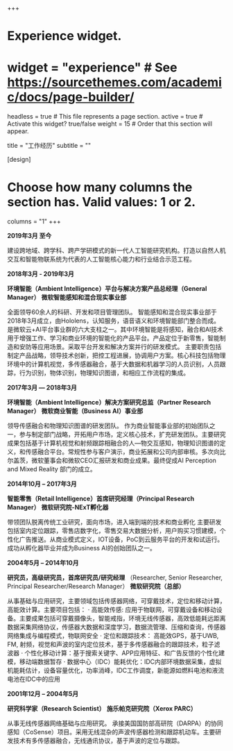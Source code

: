 +++
# Experience widget.
# widget = "experience"  # See https://sourcethemes.com/academic/docs/page-builder/
headless = true  # This file represents a page section.
active = true  # Activate this widget? true/false
weight = 15  # Order that this section will appear.

title = "工作经历"
subtitle = ""

[design]
  # Choose how many columns the section has. Valid values: 1 or 2.
  columns = "1"
+++
<br>

**2019年3月 至今**

建设跨地域、跨学科、跨产学研模式的新一代人工智能研究机构。打造以自然人机交互和智能物联系统为代表的人工智能核心能力和行业结合示范工程。



**2018年3月 - 2019年3月**

**环境智能（Ambient Intelligence）平台与解决方案产品总经理（General Manager）**
**微软智能感知和混合现实事业部**

全面领导60余人的科研、开发和项目管理团队。
智能感知和混合现实事业部于2018年3月成立，由Hololens，认知服务，语音语义和环境智能部门整合而成。是微软云+AI平台事业群的六大支柱之一。其中环境智能是将感知，融合和AI技术用于增强工作、学习和商业环境的智能化的产品平台。产品定位于新零售，智能制造和安防等应用场景。采取平台开发和解决方案并行的研发模式。
主要职责包括制定产品战略，领导技术创新，把控工程进展，协调用户方案。核心科技包括物理环境中的计算机视觉，多传感器融合，基于大数据和机器学习的人员识别，人员跟踪，行为识别，物体识别，物理知识图谱，和相应工作流程的集成。


**2017年3月 — 2018年3月**

**环境智能（Ambient Intelligence）解决方案研究总监（Partner Research Manager）**
**微软商业智能（Business AI）事业部**

领导传感融合和物理知识图谱的研发团队。
作为商业智能事业部的初始团队之一，参与制定部门战略，开拓用户市场，定义核心技术，扩充研发团队。主要研究成果包括基于计算机视觉和射频跟踪相融合的人—物交互感知，物理知识图谱的定义，和传感融合平台。常规性参与客户演示，商业拓展和公司内部审核。多次向比尔盖茨，微软董事会和微软CEO汇报研发和商业成果。最终促成AI Perception  and Mixed Reality 部门的成立。


**2014年10月 – 2017年3月**

**智能零售（Retail Intelligence）首席研究经理（Principal Research Manager）**
**微软研究院-NExT孵化器**

带领团队脱离传统工业研究，面向市场，进入端到端的技术和商业孵化
主要研发包括室内定位跟踪，零售店数字化，零售交易大数据分析，用户购买习惯建模，个性化广告推送。从商业模式定义，IOT设备，PoC到云服务平台的开发和试运行。成功从孵化器毕业并成为Business AI的创始团队之一。


**2004年5月 – 2014年10月**

**研究员，高级研究员，首席研究员/研究经理**
（Researcher, Senior Researcher, Principal Researcher/Research Manager）
**微软研究院（总部）**

从事基础与应用研究，主要领域包括传感器网络，可穿戴技术，定位和移动计算，高能效计算。主要项目包括：
·         高能效传感: 应用于物联网，可穿戴设备和移动设备。主要成果包括可穿戴摄像头，智能戒指，环境无线传感器，高效低能耗远距离数据采集网络协议，传感器大数据和深度学习，数据流管理、压缩和查询，传感器网络集成与编程模式，物联网安全
·         定位和跟踪技术： 高能效GPS，基于UWB,  FM, 射频，视觉和声波的室内定位技术，基于多传感器融合的跟踪技术，粒子滤波器
·         个性化移动计算：基于搜索关键字、APP应用特征、和广告反馈的个性化建模，移动端数据暂存
·         数据中心（IDC）能耗优化：IDC内部环境数据采集，虚拟机能耗估计，设备容量优化，功率消峰，IDC工作调度，新能源如燃料电池和液流电池在IDC中的应用


**2001年12月 – 2004年5月**

**研究科学家（Research Scientist）**
**施乐帕克研究院（Xerox PARC）**

从事无线传感器网络基础与应用研究。 
承接美国国防部高研院（DARPA）的协同感知（CoSense）项目。采用无线混杂的声波传感器检测和跟踪机动车。主要研发技术有多传感器融合，无线通讯协议，基于声波的定位与跟踪。